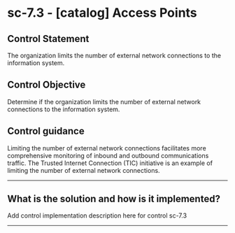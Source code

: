 # sc-7.3 - \[catalog\] Access Points

## Control Statement

The organization limits the number of external network connections to the information system.

## Control Objective

Determine if the organization limits the number of external network connections to the information system.

## Control guidance

Limiting the number of external network connections facilitates more comprehensive monitoring of inbound and outbound communications traffic. The Trusted Internet Connection (TIC) initiative is an example of limiting the number of external network connections.

______________________________________________________________________

## What is the solution and how is it implemented?

Add control implementation description here for control sc-7.3

______________________________________________________________________
